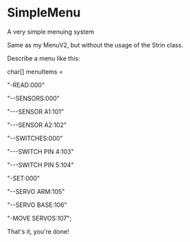 # SimpleMenu
A very simple menuing system

Same as my MenuV2, but without the usage of the Strin class.

Describe a menu like this:

char[] menuItems = 

"-READ:000"

"--SENSORS:000"

"---SENSOR A1:101"

"---SENSOR A2:102"

"--SWITCHES:000"

"---SWITCH PIN 4:103"

"---SWITCH PIN 5:104"

"-SET:000"

"--SERVO ARM:105"

"--SERVO BASE:106"

"-MOVE SERVOS:107";


That's it, you're done!
